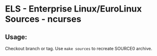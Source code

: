 # ELS - Enterprise Linux/EuroLinux Sources - ncurses
 
## Usage:
  Checkout branch or tag. Use `make sources` to recreate  SOURCE0 archive.
